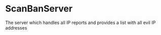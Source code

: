 # ScanBanServer
The server which handles all IP reports and provides a list with all evil IP addresses
